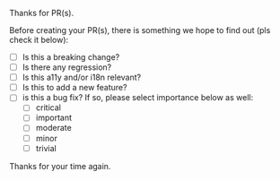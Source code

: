 Thanks for PR(s).

Before creating your PR(s), there is something we hope to find out (pls check it below):

- [ ] Is this a breaking change?
- [ ] Is there any regression?
- [ ] Is this a11y and/or i18n relevant?
- [ ] Is this to add a new feature?
- [ ] is this a bug fix? If so, please select importance below as well:
  - [ ] critical
  - [ ] important
  - [ ] moderate
  - [ ] minor
  - [ ] trivial

Thanks for your time again.